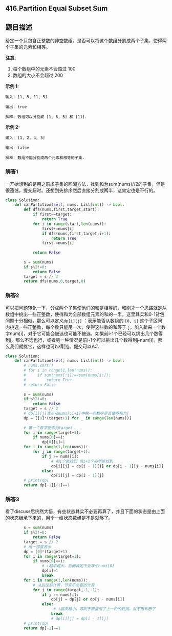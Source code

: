 ## 416.Partition Equal Subset Sum

## 题目描述

给定一个只包含正整数的非空数组。是否可以将这个数组分割成两个子集，使得两个子集的元素和相等。

**注意:**

1. 每个数组中的元素不会超过 100
2. 数组的大小不会超过 200

**示例 1:**

```
输入: [1, 5, 11, 5]

输出: true

解释: 数组可以分割成 [1, 5, 5] 和 [11].
```



**示例 2:**

```
输入: [1, 2, 3, 5]

输出: false

解释: 数组不能分割成两个元素和相等的子集.
```



### 解答1

​	一开始想到的是用之前求子集的回溯方法，找到和为sum(nums)//2的子集，但是很遗憾，提交超时。还想到先排序然后直接分割成两半，这肯定也是不行的。

```python
class Solution:
    def canPartition(self, nums: List[int]) -> bool:
        def dfs(nums,first,target,start):
            if first==target:
                return True
            for i in range(start,len(nums)):
                first+=nums[i]
                if dfs(nums,first,target,i+1):
                    return True
                first-=nums[i]
        
            return False
        
        s = sum(nums)
        if s%2!=0:
            return False
        target = s // 2
        return dfs(nums,0,target,0)
```



### 解答2

​	可以把问题转化一下，分成两个子集使他们的和是相等的，和刚才一个思路就是从数组中挑出一些正整数，使得和为全部数组元素的和的一半，这里其实和0-1背包问题十分相似，那么可以定义`dp[i][j]` ：表示能否从数组的 `[0, i]` 这个子区间内挑选一些正整数，每个数只能用一次，使得这些数的和等于 `j`，加入新来一个数字num[i]，对于它可能会被选也可能不被选，如果前i-1个已经可以挑出几个数得到j，那么不选也行，或者另一种情况是前i-1个可以挑出几个数得到j-num[i]，那么我们就挑它，这样也可以得到j。提交可以AC.

```python
class Solution:
    def canPartition(self, nums: List[int]) -> bool:
        # nums.sort()
        # for i in range(1,len(nums)):
        #     if sum(nums[:i])==sum(nums[i:]):
        #         return True
        # return False
        
        s = sum(nums)
        if s%2!=0:
            return False
        target = s // 2
        # dp[i][j]表示从nums[:i+1]中挑一些数字是否使得和为j
        dp = [[0]*(target+1) for _ in range(len(nums))]
        
        # 第一个数字能否为target
        for i in range(target+1):
            if nums[0]==i:
                dp[0][i]=1
        for i in range(1,len(nums)):
            for j in range(target+1):
                if j >= nums[i]:
                    # 前i个能找到 前i+1个必然能找到
                    dp[i][j] = dp[i - 1][j] or dp[i - 1][j - nums[i]]
                else:
                    dp[i][j] = dp[i - 1][j]
        # print(dp)
        return dp[-1][-1]==1
```



### 解答3

​	看了discuss后恍然大悟，有些状态其实不必要再算了，并且下面的状态是由上面的状态继承下来的，用个一维状态数组是不是就够了。

```python
        s = sum(nums)
        if s%2!=0:
            return False
        target = s // 2
        # 用一维度表示
        dp = [0]*(target+1)
        for i in range(target+1):
            if nums[0]==i:
                # i越来越大，后面肯定不会等于nums[0]
                dp[i]=1
                break
        for i in range(1,len(nums)):
            # 从后往前计算，节省不必要的计算
            for j in range(target,-1,-1):
                if j >= nums[i]:
                    dp[j] = dp[j] or dp[j - nums[i]]
                else:
                     # j越来越小，等同于直接用了上一轮的数据，就不用判断了
                    break
                    # dp[i][j] = dp[i - 1][j]
        # print(dp)
        return dp[-1]==1
```


